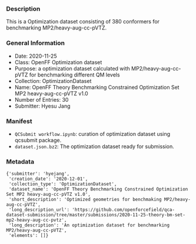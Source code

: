 ### Description

This is a Optimization dataset consisting of 380 conformers for benchmarking MP2/heavy-aug-cc-pVTZ.


### General Information 

- Date: 2020-11-25
- Class: OpenFF Optimization dataset
- Purpose: a optimization dataset calculated with MP2/heavy-aug-cc-pVTZ for benchmarking different QM levels 
- Collection: OptimizationDataset
- Name: OpenFF Theory Benchmarking Constrained Optimization Set MP2 heavy-aug-cc-pVTZ v1.0
- Number of Entries: 30
- Submitter: Hyesu Jang
 

### Manifest

- `QCSubmit workflow.ipynb`: curation of optimization dataset using qcsubmit package.
- `dataset.json.bz2`: The optimization dataset ready for submission.


### Metadata

```
{'submitter': 'hyejang',
 'creation_date': '2020-12-01',
 'collection_type': 'OptimizationDataset',
 'dataset_name': 'OpenFF Theory Benchmarking Constrained Optimization Set MP2 heavy-aug-cc-pVTZ v1.0',
 'short_description': 'Optimized geometries for benchmaking MP2/heavy-aug-cc-pVTZ',
 'long_description_url': 'https://github.com/openforcefield/qca-dataset-submission/tree/master/submissions/2020-11-25-theory-bm-set-mp2-heavy-aug-cc-pvtz',
 'long_description': 'An optimization dataset for benchmarking MP2/heavy-aug-cc-pVTZ',
 'elements': []}
```
